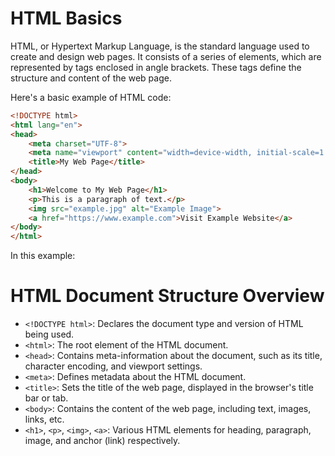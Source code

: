 # HTML Basics

HTML, or Hypertext Markup Language, is the standard language used to create and design web pages. It consists of a series of elements, which are represented by tags enclosed in angle brackets. These tags define the structure and content of the web page.

Here's a basic example of HTML code:

```html
<!DOCTYPE html>
<html lang="en">
<head>
    <meta charset="UTF-8">
    <meta name="viewport" content="width=device-width, initial-scale=1.0">
    <title>My Web Page</title>
</head>
<body>
    <h1>Welcome to My Web Page</h1>
    <p>This is a paragraph of text.</p>
    <img src="example.jpg" alt="Example Image">
    <a href="https://www.example.com">Visit Example Website</a>
</body>
</html>
```
In this example:
# HTML Document Structure Overview

- `<!DOCTYPE html>`: Declares the document type and version of HTML being used.
- `<html>`: The root element of the HTML document.
- `<head>`: Contains meta-information about the document, such as its title, character encoding, and viewport settings.
- `<meta>`: Defines metadata about the HTML document.
- `<title>`: Sets the title of the web page, displayed in the browser's title bar or tab.
- `<body>`: Contains the content of the web page, including text, images, links, etc.
- `<h1>`, `<p>`, `<img>`, `<a>`: Various HTML elements for heading, paragraph, image, and anchor (link) respectively.
